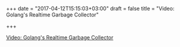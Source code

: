 +++
date = "2017-04-12T15:15:03+03:00"
draft = false
title = "Video: Golang's Realtime Garbage Collector"

+++

<p><a href="https://pusher.com/sessions/meetup/the-realtime-guild/golangs-realtime-garbage-collector">Video: Golang's Realtime Garbage Collector</a></p>